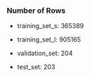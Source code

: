 ### Number of Rows ###

- training_set_s: 365389

- training_set_l: 905165

- validation_set: 204

- test_set: 203